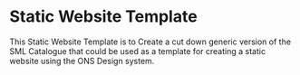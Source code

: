 # Static Website Template

This Static Website Template is to Create a cut down generic version of the SML Catalogue that could be used as a template for creating a static website using the ONS Design system.
